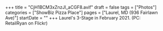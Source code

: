 +++
title = "CjH1BCM3xZnzJl_aCGF8.avif"
draft = false
tags = ["Photos"]
categories = ["ShowBiz Pizza Place"]
pages = ["Laurel, MD (936 Fairlawn Ave)"]
startDate = ""
+++
Laurel's 3-Stage in February 2021. (PC: RetailRyan on Flickr)
